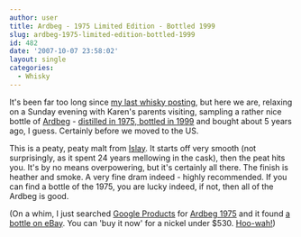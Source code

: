 ```yaml
---
author: user
title: Ardbeg - 1975 Limited Edition - Bottled 1999
slug: ardbeg-1975-limited-edition-bottled-1999
id: 482
date: '2007-10-07 23:58:02'
layout: single
categories:
  - Whisky
---
```


It's been far too long since [my last whisky posting](http://blogs.sun.com/superpat/entry/talisker_distillers_edition_finished_in), but here we are, relaxing on a Sunday evening with Karen's parents visiting, sampling a rather nice bottle of [Ardbeg](http://www.ardbeg.com/) - [distilled in 1975, bottled in 1999](http://www.whiskymag.com/whisky/brand/ardbeg/whisky679.html) and bought about 5 years ago, I guess. Certainly before we moved to the US.

This is a peaty, peaty malt from [Islay](http://en.wikipedia.org/wiki/Islay). It starts off very smooth (not surprisingly, as it spent 24 years mellowing in the cask), then the peat hits you. It's by no means overpowering, but it's certainly all there. The finish is heather and smoke. A very fine dram indeed - highly recommended. If you can find a bottle of the 1975, you are lucky indeed, if not, then all of the Ardbeg is good.

(On a whim, I just searched [Google Products](http://www.google.com/products) for [Ardbeg 1975](http://www.google.com/products?hl=en&ie=UTF-8&oe=UTF-8&q=ardbeg+1975&um=1&sa=N&tab=wf) and it found [a bottle on eBay](http://cgi.ebay.com/ARDBEG-24-YEAR-OLD-1975-ISLAY-SCOTCH_W0QQitemZ330157664261QQcmdZViewItem). You can 'buy it now' for a nickel under $530\. [Hoo-wah!](http://query.nytimes.com/gst/fullpage.html?res=9E0CEEDD1038F930A15751C1A964958260&sec=&spon=&pagewanted=print))